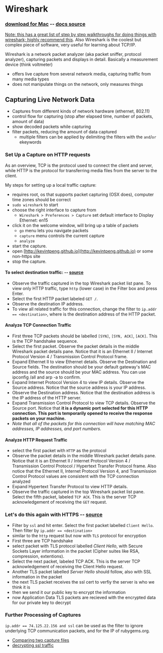 # Wireshark 
### [download for Mac](https://1.na.dl.wireshark.org/osx/Wireshark%202.0.4%20Intel%2064.dmg) -- [docs source](https://www.wireshark.org/docs/wsug_html_chunked/index.html)
[Note: this has a great list of step by step walkthroughs for doing things with wireshark; highly recommend this](https://en.wikiversity.org/wiki/Wireshark). Also Wireshark is the coolest but complex piece of software, very useful for learning about TCP/IP.

Wireshark is a network packet analyzer (aka packet sniffer, protocol analyzer), capturing packets and displays in detail. Basically a measurement device (think voltmeter)
- offers live capture from several network media, capturing traffic from many media types
- does not manipulate things on the network, only measures things

## Capturing Live Network Data
- Captures from different kinds of network hardware (ethernet, 802.11)
- control flow for capturing (stop after elapsed time, number of packets, amount of data)
- show decoded packets while capturing
- filter packets, reducing the amount of data captured
  - multiple filters can be applied by delimiting the filters with the `and`/`or` ekeywords 

### Set Up a Capture on HTTP requests
As an overview, TCP is the protocol used to connect the client and server, while HTTP is the protocol for transferring media files from the server to the client.

My steps for setting up a local traffic capture:
- requires root, os that supports packet capturing (OSX does), computer time zones should be correct
- `sudo wireshark` to start
- choose the right interface to capture from 
  - `Wireshark > Preferences > Capture` set default interface to Display Ethernet: en15
- click it on the welcome window, will bring up a table of packets
  - `go` menu lets you navigate packets
  - `capture` menu controls the current capture
  - `analyze`
- start the capture.
- open [http://kevintpeng.github.io](http://kevintpeng.github.io) or some non-https site
- stop the capture.

#### To select destination traffic: -- [source](https://en.wikiversity.org/wiki/Wireshark/HTTP)

- Observe the traffic captured in the top Wireshark packet list pane. To view only HTTP traffic, type `http` (lower case) in the Filter box and press Enter.
- Select the first HTTP packet labeled `GET /`.
- Observe the destination IP address.
- To view all related traffic for this connection, change the filter to `ip.addr == <destination>`, where <destination> is the destination address of the HTTP packet.

#### Analyze TCP Connection Traffic
- First three TCP packets should be labelled `[SYN]`, `[SYN, ACK]`, `[ACK]`. This is the TCP handshake sequence.
- Select the first packet. Observe the packet details in the middle Wireshark packet details pane. Notice that it is an Ethernet II / Internet Protocol Version 4 / Transmission Control Protocol frame.
- Expand Ethernet II to view Ethernet details. Observe the Destination and Source fields. The destination should be your default gateway's MAC address and the source should be your MAC address. You can use ipconfig /all and arp -a to confirm.
- Expand Internet Protocol Version 4 to view IP details. Observe the Source address. Notice that the source address is your IP address.
- Observe the Destination address. Notice that the destination address is the IP address of the HTTP server.
- Expand Transmission Control Protocol to view TCP details. Observe the Source port. Notice that **it is a dynamic port selected for this HTTP connection. This port is temporarily opened to receive the response packets on your machine.**
- *Note that all of the packets for this connection will have matching MAC addresses, IP addresses, and port numbers.*

#### Analyze HTTP Request Traffic
- select the first packet with `HTTP` as the protocol
- Observe the packet details in the middle Wireshark packet details pane. Notice that it is an Ethernet II / Internet Protocol Version 4 / Transmission Control Protocol / Hypertext Transfer Protocol frame. Also notice that the Ethernet II, Internet Protocol Version 4, and Transmission Control Protocol values are consistent with the TCP connection analyzed
- Expand Hypertext Transfer Protocol to view HTTP details.
- Observe the traffic captured in the top Wireshark packet list pane. Select the fifth packet, labeled `TCP ACK`. This is the server TCP acknowledgement of receiving the `GET` request.

### Let's do this again with HTTPS -- [source](https://en.wikiversity.org/wiki/Wireshark/HTTPS)
- Filter by `ssl` and hit enter. Select the first packet labelled `Client Hello`. Then filter by `ip.addr == <destination>`
- similar to the `http` request but now with `TLS` protocol for encryption
- First three are TCP handshake
- select packet with TLS protocol labelled *Client Hello*, with Secure Sockets Layer information in the packet (Cipher suites like RSA, compression, extentions).
- Select the next packet, labeled TCP ACK. This is the server TCP acknowledgement of receiving the Client Hello request.
- Another TLS packet labelled *Server Hello* should follow, also with SSL information in the packet
- the next TLS packet receives the ssl cert to verfiy the server is who we think it is
- then we send it our public key to encrypt the information
- now Application Data TLS packets are recieved with the encrypted data for our private key to decrypt

### Further Processing of Captures
`ip.addr == 74.125.22.156 and ssl` can be used as the filter to ignore underlying TCP communication packets, and for the IP of rubygems.org.

- [Comparing two capture files](https://www.wireshark.org/docs/wsug_html_chunked/ChStatCompareCaptureFiles.html)
- [decrypting ssl traffic](http://support.citrix.com/article/CTX116557)
